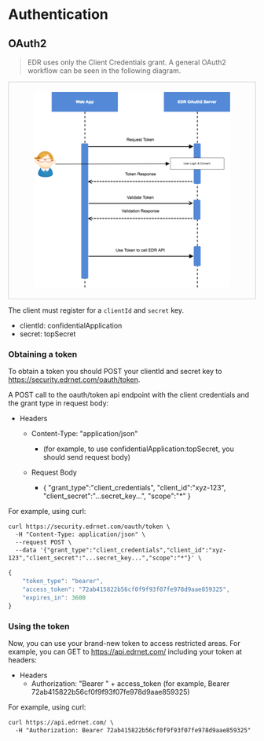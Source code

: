 # Authentication

## OAuth2

> EDR uses only the Client Credentials grant. A general OAuth2 workflow can be seen in the following diagram.

<div style="text-align: center; border: 1px solid #ccc; padding: 20px">
    <img src="./auth-seq.png" width="400">
</div>

The client must register for a `clientId` and `secret` key.

* clientId: confidentialApplication
* secret: topSecret

### Obtaining a token

To obtain a token you should POST your clientId and secret key to https://security.edrnet.com/oauth/token.

A POST call to the oauth/token api endpoint with the client credentials and the grant type in request body:

* Headers
    * Content-Type: "application/json"

        * (for example, to use confidentialApplication:topSecret, you should send request body)
    * Request Body
        * {
            "grant_type":"client_credentials",
            "client_id":"xyz-123",
            "client_secret":"...secret_key...",
            "scope":"*"
          }

For example, using curl:

```
curl https://security.edrnet.com/oauth/token \
  -H "Content-Type: application/json" \
  --request POST \
  --data '{"grant_type":"client_credentials","client_id":"xyz-123","client_secret":"...secret_key...","scope":"*"}' \
```

```javascript
{
	"token_type": "bearer",
	"access_token": "72ab415822b56cf0f9f93f07fe978d9aae859325",
	"expires_in": 3600
}
```

### Using the token

Now, you can use your brand-new token to access restricted areas. For example, you can GET to https://api.edrnet.com/ including your token at headers:

* Headers
    * Authorization: "Bearer " + access_token
(for example, Bearer 72ab415822b56cf0f9f93f07fe978d9aae859325)

For example, using curl:

```
curl https://api.edrnet.com/ \
  -H "Authorization: Bearer 72ab415822b56cf0f9f93f07fe978d9aae859325"
```
